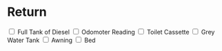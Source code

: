 <link href="../styles/custom.css" rel="stylesheet" />

# Return
<label for="diesel"><input type="checkbox" id="diesel" /> Full Tank of Diesel</label>
<label for="odomoter"><input type="checkbox" id="odomoter" /> Odomoter Reading</label>
<label for="toilet"> <input type="checkbox" id="toilet" /> Toilet Cassette</label>
<label for="grey-water-tank"><input type="checkbox" id="grey-water-tank" /> Grey Water Tank</label>
<label for="awning"><input type="checkbox" id="awning" /> Awning</label>
<label for="bed"><input type="checkbox" id="bed" /> Bed</label>

